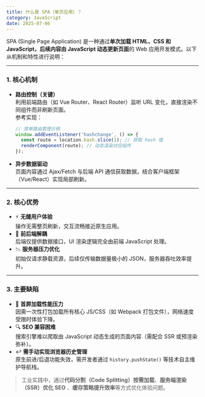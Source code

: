 ```yaml
---
title: 什么是 SPA（单页应用）？
category: JavaScript
date: 2025-07-06
---
```

SPA (Single Page Application) 是一种通过**单次加载 HTML、CSS 和 JavaScript，后续内容由 JavaScript 动态更新页面**的 Web 应用开发模式。以下从机制和特性进行说明：

---

### 1. 核心机制
- **路由控制（关键）**  
  利用前端路由（如 Vue Router、React Router）监听 URL 变化，直接渲染不同组件而非刷新页面。  
  参考实现：
  ```javascript
  // 简单路由管理示例
  window.addEventListener('hashchange', () => {
    const route = location.hash.slice(1); // 获取 hash 值
    renderComponent(route); // 动态渲染对应组件
  });
  ```
- **异步数据驱动**  
  页面内容通过 Ajax/Fetch 与后端 API 通信获取数据，结合客户端框架（Vue/React）实现局部刷新。

---

### 2. 核心优势
   - ⚡ **无缝用户体验**  
     操作无需整页刷新，交互流畅接近原生应用。
   - 🧩 **前后端解耦**  
     后端仅提供数据接口，UI 渲染逻辑完全由前端 JavaScript 处理。
   - 📉 **服务器压力优化**  
     初始仅请求静载资源，后续仅传输数据量极小的 JSON，服务器吞吐效率提升。

---

### 3. 主要缺陷
   - 🐢 **首屏加载性能压力**  
     因需一次性打包加载所有核心 JS/CSS（如 Webpack 打包文件），网络速度受限时体验下降。
   - 🔍 **SEO 兼容困难**  
     搜索引擎难以爬取由 JavaScript 动态生成的页面内容（需配合 SSR 或预渲染弥补）。
   - ↩️ **需手动实现浏览器历史管理**  
     原生前进/后退功能失效，需开发者通过 `history.pushState()` 等技术自主维护导航栈。

> 工业实践中，通过**代码分割（Code Splitting）按需加载**、**服务端渲染（SSR）优化 SEO** 、**缓存策略提升效率**等方式优化体验问题。
